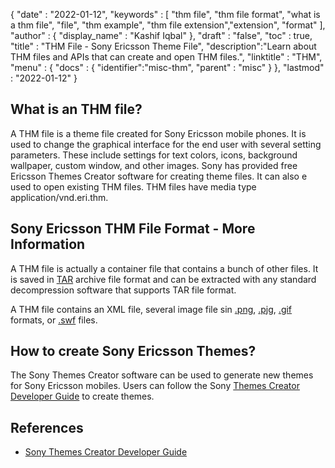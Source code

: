 {
  "date" : "2022-01-12",
  "keywords" : [ "thm file", "thm file format", "what is a thm file", "file", "thm example", "thm file extension","extension", "format" ],
  "author" : {
    "display_name" : "Kashif Iqbal"
  },
  "draft" : "false",
  "toc" : true,
  "title" : "THM File - Sony Ericsson Theme File",
  "description":"Learn about THM files and APIs that can create and open THM files.",
  "linktitle" : "THM",
  "menu" : {
    "docs" : {
      "identifier":"misc-thm",
      "parent" : "misc"
    }
  },
  "lastmod" : "2022-01-12"
}

## What is an THM file?

A THM file is a theme file created for Sony Ericsson mobile phones. It is used to change the graphical interface for the end user with several setting parameters. These include settings for text colors, icons, background wallpaper, custom window, and other images. Sony has provided free Ericsson Themes Creator software for creating theme files. It can also e used to open existing THM files. THM files have media type application/vnd.eri.thm.

## Sony Ericsson THM File Format - More Information

A THM file is actually a container file that contains a bunch of other files. It is saved in [TAR](/compression/tar/) archive file format and can be extracted with any standard decompression software that supports TAR file format.

A THM file contains an XML file, several image file sin [.png](/image/png/), [.pjg](/image/jpeg/), [.gif](/image/gif/) formats, or [.swf](/page-description-language/swf/) files.

## How to create Sony Ericsson Themes?

The Sony Themes Creator software can be used to generate new themes for Sony Ericsson mobiles. Users can follow the Sony [Themes Creator Developer Guide](https://developer.sony.com/theme-creator/get-started) to create themes.

## References

* [Sony Themes Creator Developer Guide](https://developer.sony.com/theme-creator/get-started)
